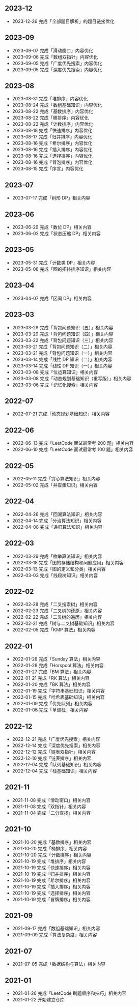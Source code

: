 ## 2023-12

- 2023-12-26 完成「全部题目解析」的题目链接优化

## 2023-09

- 2023-09-07 完成「滑动窗口」内容优化
- 2023-09-06 完成「数组双指针」内容优化
- 2023-09-05 完成「广度优先搜索」内容优化
- 2023-09-05 完成「深度优先搜索」内容优化

## 2023-08

- 2023-08-31 完成「堆排序」内容优化
- 2023-08-24 完成「数组基础知识」内容优化
- 2023-08-22 完成「基数排序」内容优化
- 2023-08-22 完成「桶排序」内容优化
- 2023-08-22 完成「计数排序」内容优化
- 2023-08-18 完成「快速排序」内容优化
- 2023-08-17 完成「归并排序」内容优化
- 2023-08-16 完成「希尔排序」内容优化
- 2023-08-16 完成「插入排序」内容优化
- 2023-08-16 完成「选择排序」内容优化
- 2023-08-16 完成「冒泡排序」内容优化
- 2023-08-15 完成「序言」内容优化

## 2023-07

- 2023-07-17 完成「树形 DP」相关内容

## 2023-06

- 2023-06-29 完成「数位 DP」相关内容
- 2023-06-02 完成「状态压缩 DP」相关内容

## 2023-05

- 2023-05-31 完成「计数类 DP」相关内容
- 2023-05-08 完成「图的拓扑排序知识」相关内容

## 2023-04

- 2023-04-07 完成「区间 DP」相关内容

## 2023-03

- 2023-03-29 完成「背包问题知识（五）」相关内容
- 2023-03-29 完成「背包问题知识（四）」相关内容
- 2023-03-22 完成「背包问题知识（三）」相关内容
- 2023-03-21 完成「背包问题知识（二）」相关内容
- 2023-03-21 完成「背包问题知识（一）」相关内容
- 2023-03-14 完成「线性 DP 知识（二）」相关内容
- 2023-03-14 完成「线性 DP 知识（一）」相关内容
- 2023-03-08 完成「位运算知识」相关内容
- 2023-03-08 完成「动态规划基础知识（重写版）」相关内容
- 2023-03-06 完成「记忆化搜索」相关内容

## 2022-07

- 2022-07-21 完成「动态规划基础知识」相关内容

## 2022-06

- 2022-06-13 完成「LeetCode 面试最常考 200 题」相关内容
- 2022-06-10 完成「LeetCode 面试最常考 100 题」相关内容

## 2022-05

- 2022-05-11 完成「贪心算法知识」相关内容
- 2022-05-02 完成「并查集知识」相关内容

## 2022-04

- 2022-04-26 完成「回溯算法知识」相关内容
- 2022-04-14 完成「分治算法知识」相关内容
- 2022-04-08 完成「递归算法知识」相关内容

## 2022-03

- 2022-03-29 完成「枚举算法知识」相关内容
- 2022-03-18 完成「图的存储结构和问题应用」相关内容
- 2022-03-13 完成「图的定义和分类」相关内容
- 2022-03-03 完成「线段树知识」相关内容

## 2022-02

- 2022-02-28 完成「二叉搜索树」相关内容
- 2022-02-23 完成「二叉树的还原」相关内容
- 2022-02-22 完成「二叉树的遍历」相关内容
- 2022-02-21 完成「树与二叉树基础知识」相关内容
- 2022-02-05 完成「KMP 算法」相关内容

## 2022-01

- 2022-01-28 完成「Sunday 算法」相关内容
- 2022-01-28 完成「Horspool 算法」相关内容
- 2022-01-27 完成「BM 算法」相关内容
- 2022-01-21 完成「RK 算法」相关内容
- 2022-01-20 完成「BK 算法」相关内容
- 2022-01-19 完成「字符串基础知识」相关内容
- 2022-01-15 完成「哈希表基础知识」相关内容
- 2022-01-09 完成「优先队列」相关内容
- 2022-01-06 完成「单调栈」相关内容

## 2022-12

- 2022-12-21 完成「广度优先搜索」相关内容
- 2022-12-14 完成「深度优先搜索」相关内容
- 2022-12-12 完成「链表双指针」相关内容
- 2022-12-10 完成「链表排序」相关内容
- 2022-12-04 完成「队列基础知识」相关内容
- 2022-12-04 完成「栈基础知识」相关内容

## 2021-11

- 2021-11-08 完成「滑动窗口」相关内容
- 2021-11-08 完成「双指针」相关内容
- 2021-11-04 完成「二分查找」相关内容

## 2021-10

- 2021-10-20 完成「基数排序」相关内容
- 2021-10-20 完成「桶排序」相关内容
- 2021-10-20 完成「计数排序」相关内容
- 2021-10-19 完成「堆排序」相关内容
- 2021-10-19 完成「快速排序」相关内容
- 2021-10-19 完成「归并排序」相关内容
- 2021-10-19 完成「希尔排序」相关内容
- 2021-10-19 完成「插入排序」相关内容
- 2021-10-19 完成「选择排序」相关内容
- 2021-10-19 完成「冒牌排序」相关内容

## 2021-09

- 2021-09-17 完成「数组基础知识」相关内容
- 2021-09-09 完成「算法复杂度」相关内容

## 2021-07

- 2021-07-05 完成「数据结构与算法」相关内容

## 2021-01

- 2021-01-26 完成「LeetCode 刷题顺序和技巧」相关内容
- 2021-01-22 开始建立仓库